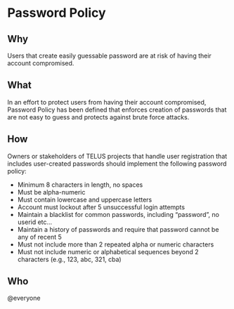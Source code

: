 # Password Policy

## Why

Users that create easily guessable password are at risk of having their account compromised.

## What

In an effort to protect users from having their account compromised, Password Policy has been defined that enforces creation of passwords that are not easy to guess and protects against brute force attacks.

## How

Owners or stakeholders of TELUS projects that handle user registration that includes user-created passwords should implement the following password policy:

- Minimum 8 characters in length, no spaces
- Must be alpha-numeric
- Must contain lowercase and uppercase letters
- Account must lockout after 5 unsuccessful login attempts
- Maintain a blacklist for common passwords, including “password”, no userid etc…
- Maintain a history of passwords and require that password cannot be any of recent 5
- Must not include more than 2 repeated alpha or numeric characters
- Must not include numeric or alphabetical sequences beyond 2 characters (e.g., 123, abc, 321, cba)

## Who

@everyone
